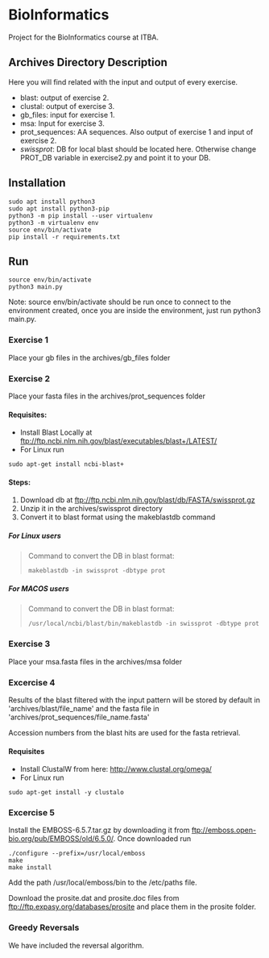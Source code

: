 # BioInformatics

Project for the BioInformatics course at ITBA.

## Archives Directory Description

Here you will find related with the input and output of every exercise.

- blast: output of exercise 2.
- clustal: output of exercise 3.
- gb_files: input for exercise 1.
- msa: Input for exercise 3.
- prot_sequences: AA sequences. Also output of exercise 1 and input of exercise 2.
- *swissprot*: DB for local blast should be located here. Otherwise change PROT_DB variable in exercise2.py and point it to your DB.

## Installation
```
sudo apt install python3
sudo apt install python3-pip
python3 -m pip install --user virtualenv
python3 -m virtualenv env
source env/bin/activate
pip install -r requirements.txt
```
## Run
```
source env/bin/activate
python3 main.py
```
Note: source env/bin/activate should be run once to connect
to the environment created, once you are inside the environment, just run
python3 main.py.

### Exercise 1
Place your gb files in the archives/gb_files folder

### Exercise 2
Place your fasta files in the archives/prot_sequences folder

#### Requisites:
- Install Blast Locally at ftp://ftp.ncbi.nlm.nih.gov/blast/executables/blast+/LATEST/
- For Linux run
```
sudo apt-get install ncbi-blast+
```
#### Steps:
1. Download db at ftp://ftp.ncbi.nlm.nih.gov/blast/db/FASTA/swissprot.gz
2. Unzip it in the archives/swissprot directory
3. Convert it to blast format using the makeblastdb command


##### For Linux users
>Command to convert the DB in blast format:
> ```
> makeblastdb -in swissprot -dbtype prot
> ```

##### For MACOS users
>Command to convert the DB in blast format:
> ```
> /usr/local/ncbi/blast/bin/makeblastdb -in swissprot -dbtype prot
> ```

### Exercise 3
Place your msa.fasta files in the archives/msa folder

### Excercise 4

Results of the blast filtered with the input pattern will be stored by default in 'archives/blast/file_name' and the
fasta file in 'archives/prot_sequences/file_name.fasta'

Accession numbers from the blast hits are used for the fasta retrieval.

#### Requisites
- Install ClustalW from here:  http://www.clustal.org/omega/
- For Linux run
```
sudo apt-get install -y clustalo
```

### Excercise 5

Install the EMBOSS-6.5.7.tar.gz by downloading it from
ftp://emboss.open-bio.org/pub/EMBOSS/old/6.5.0/. Once downloaded run
```
./configure --prefix=/usr/local/emboss
make                    
make install
```
Add the path /usr/local/emboss/bin to the /etc/paths file.

Download the prosite.dat and prosite.doc files from ftp://ftp.expasy.org/databases/prosite
and place them in the prosite folder.

### Greedy Reversals

We have included the reversal algorithm.

